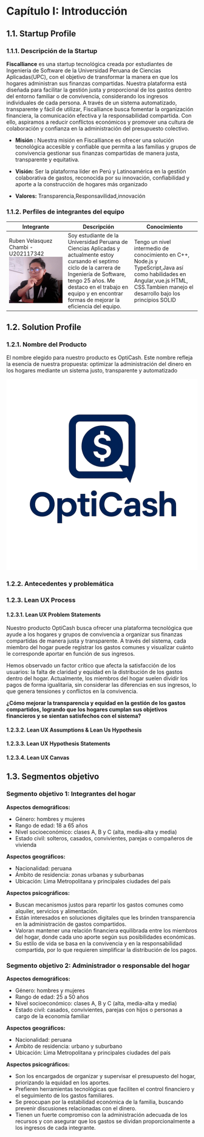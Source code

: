 # Capítulo I: Introducción

## 1.1. Startup Profile

### 1.1.1. Descripción de la Startup
**Fiscalliance** es una startup tecnológica creada por estudiantes de Ingeniería de Software de la Universidad Peruana de Ciencias Aplicadas(UPC), con el objetivo de transformar la manera en que los hogares administran sus finanzas compartidas. Nuestra plataforma está diseñada para facilitar la gestión justa y proporcional de los gastos dentro del entorno familiar o de convivencia, considerando los ingresos individuales de cada persona. A través de un sistema automatizado, transparente y fácil de utilizar, Fiscalliance busca fomentar la organización financiera, la comunicación efectiva y la responsabilidad compartida. Con ello, aspiramos a reducir conflictos económicos y promover una cultura de colaboración y confianza en la administración del presupuesto colectivo.

- **Misión :** Nuestra misión en Fiscalliance es ofrecer una solución tecnológica accesible y confiable que permita a las familias y grupos de convivencia gestionar sus finanzas compartidas de manera justa, transparente y equitativa.

- **Visión:** Ser la plataforma líder en Perú y Latinoamérica en la gestión colaborativa de gastos, reconocida por su innovación, confiabilidad y aporte a la construcción de hogares más organizado
- **Valores:** Transparencia,Responsavilidad,innovación
### 1.1.2. Perfiles de integrantes del equipo
|Integrante|Descripción|Conocimiento|
|-----------|--------|---------|
| Ruben Velasquez Chambi - U202117342 ![Integrante-Ruben](/assets/img/chapter-I/Integrante-Ruben.jpeg)            | Soy estudiante de la Universidad Peruana de Ciencias Aplicadas y actualmente estoy cursando el septimo ciclo de la carrera de Ingeniería de Software, tengo 25 años. Me destaco en el trabajo en equipo y en encontrar formas de mejorar la eficiencia del equipo. | Tengo un nivel intermedio de conocimiento en C++, Node.js y TypeScript,Java así como habilidades en Angular,vue.js HTML, CSS.Tambien manejo el desarrollo bajo los principios SOLID                                |
## 1.2. Solution Profile
### 1.2.1. Nombre del Producto
El nombre elegido para nuestro producto es OptiCash. Este nombre refleja la esencia de nuestra propuesta: optimizar la administración del dinero en los hogares mediante un sistema justo, transparente y automatizado
<div align="center">

![Logo](/assets/img/chapter-I/Logo.png) 

</div>

### 1.2.2. Antecedentes y problemática
### 1.2.3. Lean UX Process
#### 1.2.3.1. Lean UX Problem Statements

Nuestro producto OptiCash busca ofrecer una plataforma tecnológica que ayude a los hogares y grupos de convivencia a organizar sus finanzas compartidas de manera justa y transparente. A través del sistema, cada miembro del hogar puede registrar los gastos comunes y visualizar cuánto le corresponde aportar en función de sus ingresos.

Hemos observado un factor crítico que afecta la satisfacción de los usuarios: la falta de claridad y equidad en la distribución de los gastos dentro del hogar. Actualmente, los miembros del hogar suelen dividir los pagos de forma igualitaria, sin considerar las diferencias en sus ingresos, lo que genera tensiones y conflictos en la convivencia.

**¿Cómo mejorar la transparencia y equidad en la gestión de los gastos compartidos, logrando que los hogares cumplan sus objetivos financieros y se sientan satisfechos con el sistema?**

#### 1.2.3.2. Lean UX Assumptions & Lean Us Hypothesis
#### 1.2.3.3. Lean UX Hypothesis Statements
#### 1.2.3.4. Lean UX Canvas

## 1.3. Segmentos objetivo
### Segmento objetivo 1: Integrantes del hogar

**Aspectos demográficos:**

* Género: hombres y mujeres
* Rango de edad: 18 a 65 años
* Nivel socioeconómico: clases A, B y C (alta, media-alta y media)
* Estado civil: solteros, casados, convivientes, parejas o compañeros de vivienda

**Aspectos geográficos:**

* Nacionalidad: peruana
* Ámbito de residencia: zonas urbanas y suburbanas
* Ubicación: Lima Metropolitana y principales ciudades del país

**Aspectos psicográficos:**

* Buscan mecanismos justos para repartir los gastos comunes como alquiler, servicios y alimentación.
* Están interesados en soluciones digitales que les brinden transparencia en la administración de gastos compartidos.
* Valoran mantener una relación financiera equilibrada entre los miembros del hogar, donde cada uno aporte según sus posibilidades económicas.
* Su estilo de vida se basa en la convivencia y en la responsabilidad compartida, por lo que requieren simplificar la distribución de los pagos.

### Segmento objetivo 2: Administrador o responsable del hogar

**Aspectos demográficos:**

* Género: hombres y mujeres
* Rango de edad: 25 a 50 años
* Nivel socioeconómico: clases A, B y C (alta, media-alta y media)
* Estado civil: casados, convivientes, parejas con hijos o personas a cargo de la economía familiar

**Aspectos geográficos:**

* Nacionalidad: peruana
* Ámbito de residencia: urbano y suburbano
* Ubicación: Lima Metropolitana y principales ciudades del país

**Aspectos psicográficos:**

* Son los encargados de organizar y supervisar el presupuesto del hogar, priorizando la equidad en los aportes.
* Prefieren herramientas tecnológicas que faciliten el control financiero y el seguimiento de los gastos familiares.
* Se preocupan por la estabilidad económica de la familia, buscando prevenir discusiones relacionadas con el dinero.
* Tienen un fuerte compromiso con la administración adecuada de los recursos y con asegurar que los gastos se dividan proporcionalmente a los ingresos de cada integrante.


